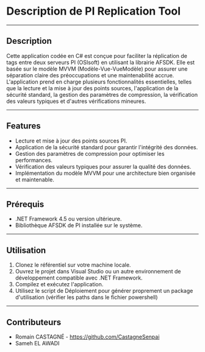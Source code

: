 # Description de PI Replication Tool

---

## Description

Cette application codée en C# est conçue pour faciliter la réplication de tags entre deux serveurs PI (OSIsoft) en utilisant la librairie AFSDK. Elle est basée sur le modèle MVVM (Modèle-Vue-VueModèle) pour assurer une séparation claire des préoccupations et une maintenabilité accrue. L'application prend en charge plusieurs fonctionnalités essentielles, telles que la lecture et la mise à jour des points sources, l'application de la sécurité standard, la gestion des paramètres de compression, la vérification des valeurs typiques et d'autres vérifications mineures.

---

## Features

- Lecture et mise à jour des points sources PI.
- Application de la sécurité standard pour garantir l'intégrité des données.
- Gestion des paramètres de compression pour optimiser les performances.
- Vérification des valeurs typiques pour assurer la qualité des données.
- Implémentation du modèle MVVM pour une architecture bien organisée et maintenable.

---

## Prérequis

- .NET Framework 4.5 ou version ultérieure.
- Bibliothèque AFSDK de PI installée sur le système.

---

## Utilisation

1. Clonez le référentiel sur votre machine locale.
2. Ouvrez le projet dans Visual Studio ou un autre environnement de développement compatible avec .NET Framework.
3. Compilez et exécutez l'application.
4. Utilisez le script de Déploiement pour générer proprement un package d'utilisation (vérifier les paths dans le fichier powershell)

---

## Contributeurs

- Romain CASTAGNÉ - https://github.com/CastagneSenpai
- Sameh EL AWADI
